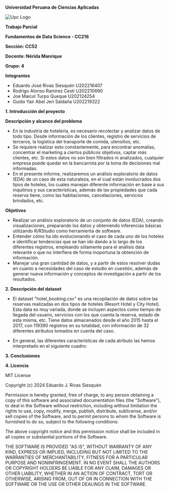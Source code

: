 ﻿**Universidad Peruana de Ciencias Aplicadas**

![Upc Logo](https://upload.wikimedia.org/wikipedia/commons/f/fc/UPC_logo_transparente.png)

**Trabajo Parcial**

**Fundamentos de Data Science - CC216**

**Sección: CC52**

**Docente: Nérida Manrique**

**Grupo: 4**

**Integrantes**
- Eduardo José Rivas Siesquén		U202216407
- Rodrigo Alonso Ramírez Cesti	U202210690
- Joe Maicol Turpo Queque		U202124254
- Guido Yair Abel Jeri Saldaña		U202219322

**1. Introducción del proyecto**

**Descripción y alcance del problema**
* En la industria de hotelería, es necesario recolectar y analizar datos de todo tipo. Desde información de los clientes, registro de servicios de terceros, la logística del transporte de comida, utensilios, etc.
* Se requiere realizar esto constantemente, para encontrar anomalías, concentrar el marketing a ciertos públicos objetivos, captar más clientes, etc. Si estos datos no son bien filtrados ni analizados, cualquier empresa puede quedar en la bancarrota por la toma de decisiones mal informadas.
* En el presente informe, realizaremos un análisis exploratorio de datos (EDA) de un caso de esta naturaleza, en el cual están involucrados dos tipos de hoteles, los cuales manejan diferente información en base a sus inquilinos y sus características, además de las propiedades que cada reserva tiene, como las habitaciones, cancelaciones, servicios brindados, etc.

**Objetivos**
* Realizar un análisis exploratorio de un conjunto de datos (EDA), creando visualizaciones, preparando los datos y obteniendo inferencias básicas utilizando R/RStudio como herramienta de software.
* Entender cómo ha ido evolucionando el caso de cada uno de los hoteles e identificar tendencias que se han ido dando a lo largo de los diferentes registros, empleando sólamente para el análisis data relevante o que no interfiera de forma inoportuna la obtención de información.
* Manejar una gran cantidad de datos, y a partir de estos resolver dudas en cuanto a necesidades del caso de estudio en cuestión, además de generar nueva información y conceptos de investigación a partir de los resultados.

**2. Descripción del dataset**

* El dataset "hotel_booking.csv" es una recopilación de datos sobre las reservas realizadas en dos tipos de hoteles (Resort Hotel y City Hotel). Esta data es muy variada, donde se incluyen aspectos como tiempo de llegada del usuario, servicios con los que cuenta la reserva, estado de esta misma, etc. Tiene datos almacenados desde el año 2015 hasta el 2017, con 119390 registros en su totalidad, con información de 32 diferentes atributos tomados en cuenta del caso.

* En general, las diferentes características de cada atributo las hemos interpretado en el siguiente cuadro:



**3. Conclusiones**

**4. Licencia**

MIT License

Copyright (c) 2024 Eduardo J. Rivas Siesquén

Permission is hereby granted, free of charge, to any person obtaining a copy
of this software and associated documentation files (the "Software"), to deal
in the Software without restriction, including without limitation the rights
to use, copy, modify, merge, publish, distribute, sublicense, and/or sell
copies of the Software, and to permit persons to whom the Software is
furnished to do so, subject to the following conditions:

The above copyright notice and this permission notice shall be included in all
copies or substantial portions of the Software.

THE SOFTWARE IS PROVIDED "AS IS", WITHOUT WARRANTY OF ANY KIND, EXPRESS OR
IMPLIED, INCLUDING BUT NOT LIMITED TO THE WARRANTIES OF MERCHANTABILITY,
FITNESS FOR A PARTICULAR PURPOSE AND NONINFRINGEMENT. IN NO EVENT SHALL THE
AUTHORS OR COPYRIGHT HOLDERS BE LIABLE FOR ANY CLAIM, DAMAGES OR OTHER
LIABILITY, WHETHER IN AN ACTION OF CONTRACT, TORT OR OTHERWISE, ARISING FROM,
OUT OF OR IN CONNECTION WITH THE SOFTWARE OR THE USE OR OTHER DEALINGS IN THE
SOFTWARE.
